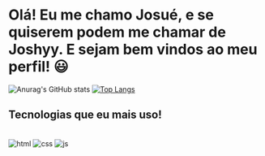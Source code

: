 # Olá! Eu me chamo Josué, e se quiserem podem me chamar de Joshyy. E sejam bem vindos ao meu perfil! 😃

![Anurag's GitHub stats](https://github-readme-stats.vercel.app/api?username=joshyydev&show_icons=true&theme=aura)
[![Top Langs](https://github-readme-stats.vercel.app/api/top-langs/?username=joshyydev&layout=compact)](https://github.com/anuraghazra/github-readme-stats)

## Tecnologias que eu mais uso!

<div style="display: inline_block"><br/>
<img align="center" alt="html" src="https://img.shields.io/badge/HTML5-E34F26?style=for-the-badge&logo=html5&logoColor=white"/>
<img align="center" alt="css" src="https://img.shields.io/badge/CSS3-1572B6?style=for-the-badge&logo=css3&logoColor=white"/>
<img align="center" alt="js" src="https://img.shields.io/badge/JavaScript-F7DF1E?style=for-the-badge&logo=javascript&logoColor=black"/>
</div>
